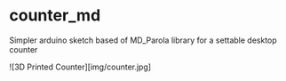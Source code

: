 # counter_md

Simpler arduino sketch based of MD_Parola library for a settable desktop counter

![3D Printed Counter][img/counter.jpg]
